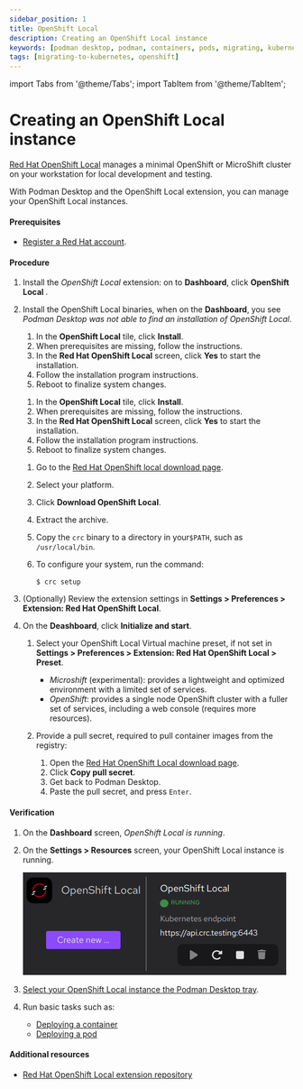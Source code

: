 ```yaml
---
sidebar_position: 1
title: OpenShift Local
description: Creating an OpenShift Local instance
keywords: [podman desktop, podman, containers, pods, migrating, kubernetes, openshift]
tags: [migrating-to-kubernetes, openshift]
---
```


import Tabs from '@theme/Tabs';
import TabItem from '@theme/TabItem';

# Creating an OpenShift Local instance

[Red Hat OpenShift Local](https://developers.redhat.com/products/openshift-local/overview) manages a minimal OpenShift or MicroShift cluster on your workstation for local development and testing.

With Podman Desktop and the OpenShift Local extension, you can manage your OpenShift Local instances.

#### Prerequisites

- [Register a Red Hat account](https://developers.redhat.com/register).

#### Procedure

1. Install the _OpenShift Local_ extension: on to **Dashboard**, click **OpenShift Local <icon icon="fa-solid fa-download" size="lg" />**.
1. Install the OpenShift Local binaries, when on the **Dashboard**, you see _Podman Desktop was not able to find an installation of OpenShift Local_.

   <Tabs groupId="operating-systems">
   <TabItem value="win" label="Windows">

   1. In the **OpenShift Local** tile, click **<icon icon="fa-solid fa-rocket" size="lg" /> Install**.
   2. When prerequisites are missing, follow the instructions.
   3. In the **Red Hat OpenShift Local** screen, click **Yes** to start the installation.
   4. Follow the installation program instructions.
   5. Reboot to finalize system changes.

   </TabItem>
   <TabItem value="mac" label="macOS">

   1. In the **OpenShift Local** tile, click **<icon icon="fa-solid fa-rocket" size="lg" /> Install**.
   2. When prerequisites are missing, follow the instructions.
   3. In the **Red Hat OpenShift Local** screen, click **Yes** to start the installation.
   4. Follow the installation program instructions.
   5. Reboot to finalize system changes.

   </TabItem>
   <TabItem value="linux" label="Linux">

   1. Go to the [Red Hat OpenShift local download page](https://console.redhat.com/openshift/create/local).
   2. Select your platform.
   3. Click **Download OpenShift Local**.
   4. Extract the archive.
   5. Copy the `crc` binary to a directory in your`$PATH`, such as `/usr/local/bin`.
   6. To configure your system, run the command:

      ```shell-session
      $ crc setup
      ```

   </TabItem>
   </Tabs>

1. (Optionally) Review the extension settings in **<icon icon="fa-solid fa-cog" size="lg" /> Settings > Preferences > Extension: Red Hat OpenShift Local**.
1. On the **Deashboard**, click **Initialize and start**.

   1. Select your OpenShift Local Virtual machine preset, if not set in **<icon icon="fa-solid fa-cog" size="lg" /> Settings > Preferences > Extension: Red Hat OpenShift Local > Preset**.
      - _Microshift_ (experimental): provides a lightweight and optimized environment with a limited set of services.
      - _OpenShift_: provides a single node OpenShift cluster with a fuller set of services, including a web console (requires more resources).
   2. Provide a pull secret, required to pull container images from the registry:

      1. Open the [Red Hat OpenShift Local download page](https://cloud.redhat.com/openshift/create/local).
      2. Click **Copy pull secret**.
      3. Get back to Podman Desktop.
      4. Paste the pull secret, and press `Enter`.

#### Verification

1. On the **Dashboard** screen, _OpenShift Local is running_.
1. On the **<icon icon="fa-solid fa-cog" size="lg" />Settings > Resources** screen, your OpenShift Local instance is running.

   ![Developer Sandbox is running](img/resources-openshift-local-running.png)

1. [Select your OpenShift Local instance the Podman Desktop tray](../viewing-and-selecting-current-kubernete-context).
1. Run basic tasks such as:
   - [Deploying a container](../deploying-a-container-to-kubernetes)
   - [Deploying a pod](../deploying-a-pod-to-kubernetes)

#### Additional resources

- [Red Hat OpenShift Local extension repository](https://github.com/crc-org/crc-extension)
